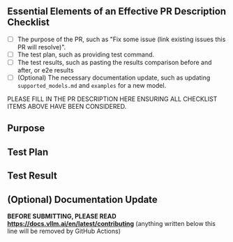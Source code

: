 ## Essential Elements of an Effective PR Description Checklist
- [ ] The purpose of the PR, such as "Fix some issue (link existing issues this PR will resolve)".
- [ ] The test plan, such as providing test command.
- [ ] The test results, such as pasting the results comparison before and after, or e2e results
- [ ] (Optional) The necessary documentation update, such as updating `supported_models.md` and `examples` for a new model.

PLEASE FILL IN THE PR DESCRIPTION HERE ENSURING ALL CHECKLIST ITEMS ABOVE HAVE BEEN CONSIDERED.

## Purpose

## Test Plan

## Test Result

## (Optional) Documentation Update

<!--- pyml disable-next-line no-emphasis-as-heading -->
**BEFORE SUBMITTING, PLEASE READ <https://docs.vllm.ai/en/latest/contributing>** (anything written below this line will be removed by GitHub Actions)
